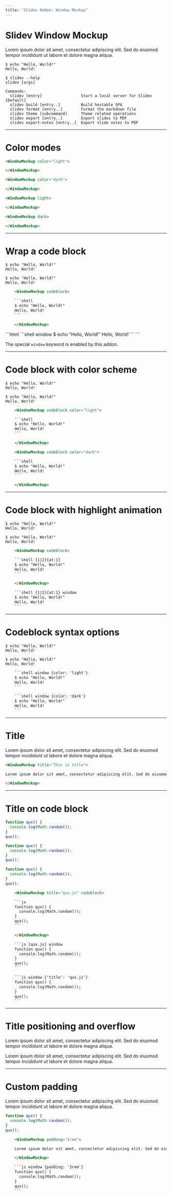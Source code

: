 ```yaml
---
title: "Slidev Addon: Window Mockup"
---
```


# Slidev Window Mockup

<div grid="~ cols-2" gap-4>

<WindowMockup>

Lorem ipsum dolor sit amet, consectetur adipiscing elit. Sed do eiusmod tempor incididunt ut labore et dolore magna aliqua.

</WindowMockup>


<WindowMockup codeblock>

```shell
$ echo "Hello, World!"
Hello, World!

$ slidev --help
slidev [args]

Commands:
  slidev [entry]                 Start a local server for Slidev    [Default]
  slidev build [entry..]         Build hostable SPA
  slidev format [entry..]        Format the markdown file
  slidev theme [subcommand]      Theme related operations
  slidev export [entry..]        Export slides to PDF
  slidev export-notes [entry..]  Export slide notes to PDF

```

</WindowMockup>

</div>

---

# Color modes

<div grid="~ cols-2" gap-4>

<WindowMockup color="light">

</WindowMockup>

<WindowMockup color="dark">

</WindowMockup>

```html
<WindowMockup color="light">

</WindowMockup>
```

```html
<WindowMockup color="dark">

</WindowMockup>
```

<WindowMockup light>

</WindowMockup>

<WindowMockup dark>

</WindowMockup>

```html
<WindowMockup light>

</WindowMockup>
```

```html
<WindowMockup dark>

</WindowMockup>
```

</div>

---

# Wrap a code block

<div grid="~ cols-2" gap-4>

<WindowMockup codeblock>

```shell
$ echo "Hello, World!"
Hello, World!
```

</WindowMockup>

```shell window
$ echo "Hello, World!"
Hello, World!
```

```html
    <WindowMockup codeblock>

    ```shell
    $ echo "Hello, World!"
    Hello, World!
    ```

    </WindowMockup>
```

<div>
```html
    ```shell window
    $ echo "Hello, World!"
    Hello, World!
    ```
```

The special `window` keyword is enabled by this addon.

</div>

</div>

---

# Code block with color scheme

<div grid="~ cols-2" gap-4>

<WindowMockup codeblock color="light">

```shell
$ echo "Hello, World!"
Hello, World!
```

</WindowMockup>

<WindowMockup codeblock color="dark">

```shell
$ echo "Hello, World!"
Hello, World!
```

</WindowMockup>

```html
    <WindowMockup codeblock color="light">

    ```shell
    $ echo "Hello, World!"
    Hello, World!
    ```

    </WindowMockup>
```

```html
    <WindowMockup codeblock color="dark">

    ```shell
    $ echo "Hello, World!"
    Hello, World!
    ```

    </WindowMockup>
```


</div>

---

# Code block with highlight animation

<div grid="~ cols-2" gap-4>

<WindowMockup codeblock>

```shell {1|2}{at:1}
$ echo "Hello, World!"
Hello, World!
```

</WindowMockup>

```shell {1|2}{at:1} window
$ echo "Hello, World!"
Hello, World!
```

```html
    <WindowMockup codeblock>

    ```shell {1|2}{at:1}
    $ echo "Hello, World!"
    Hello, World!
    ```

    </WindowMockup>
```

```html
    ```shell {1|2}{at:1} window
    $ echo "Hello, World!"
    Hello, World!
    ```
```

</div>

---

# Codeblock syntax options

<div grid="~ cols-2" gap-4>

```shell window {color: 'light'}
$ echo "Hello, World!"
Hello, World!
```

```shell window {color: 'dark'}
$ echo "Hello, World!"
Hello, World!
```

```html
    ```shell window {color: 'light'}
    $ echo "Hello, World!"
    Hello, World!
    ```
```

```html
    ```shell window {color: 'dark'}
    $ echo "Hello, World!"
    Hello, World!
    ```
```

</div>

---

# Title

<div grid gap-4>

<WindowMockup title="This is title">

Lorem ipsum dolor sit amet, consectetur adipiscing elit. Sed do eiusmod tempor incididunt ut labore et dolore magna aliqua.

</WindowMockup>

```html
<WindowMockup title="This is title">

Lorem ipsum dolor sit amet, consectetur adipiscing elit. Sed do eiusmod tempor incididunt ut labore et dolore magna aliqua.

</WindowMockup>
```

</div>

---

# Title on code block

<div grid="~ cols-3" gap-4>

<WindowMockup title="qux.js" codeblock>

```js
function qux() {
  console.log(Math.random());
}
qux();
```

</WindowMockup>

```js [qux.js] window
function qux() {
  console.log(Math.random());
}
qux();
```

```js window {'title': 'qux.js'}
function qux() {
  console.log(Math.random());
}
qux();
```

```html
    <WindowMockup title="qux.js" codeblock>

    ```js
    function qux() {
      console.log(Math.random());
    }
    qux();
    ```

    </WindowMockup>
```

```html
    ```js [qux.js] window
    function qux() {
      console.log(Math.random());
    }
    qux();
    ```
```

```html
    ```js window {'title': 'qux.js'}
    function qux() {
      console.log(Math.random());
    }
    qux();
    ```
```

</div>

---

# Title positioning and overflow

<div grid="~ cols-2" gap-4>

<WindowMockup title="Centered">

Lorem ipsum dolor sit amet, consectetur adipiscing elit. Sed do eiusmod tempor incididunt ut labore et dolore magna aliqua.

</WindowMockup>

<WindowMockup title="Looooooooooooooooooooooooooooooooooooooooooooooooooooooooong title">

Lorem ipsum dolor sit amet, consectetur adipiscing elit. Sed do eiusmod tempor incididunt ut labore et dolore magna aliqua.

</WindowMockup>

</div>

---

# Custom padding

<div grid="~ cols-2" gap-4>

<WindowMockup padding="2rem">

Lorem ipsum dolor sit amet, consectetur adipiscing elit. Sed do eiusmod tempor incididunt ut labore et dolore magna aliqua.

</WindowMockup>

```js window {padding: '2rem'}
function qux() {
  console.log(Math.random());
}
qux();
```

```html
    <WindowMockup padding="2rem">

    Lorem ipsum dolor sit amet, consectetur adipiscing elit. Sed do eiusmod tempor incididunt ut labore et dolore magna aliqua.

    </WindowMockup>
```

```html
    ```js window {padding: '2rem'}
    function qux() {
      console.log(Math.random());
    }
    qux();
    ```
```
</div>
